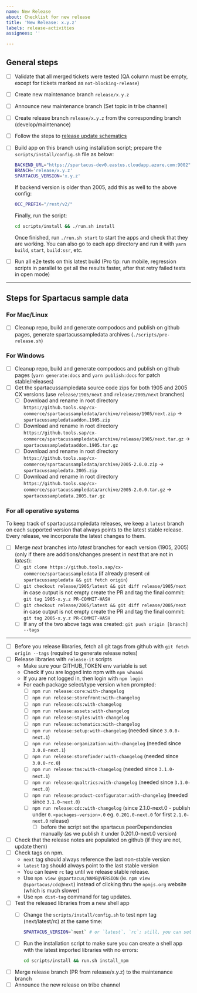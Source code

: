 ```yaml
---
name: New Release
about: Checklist for new release
title: 'New Release: x.y.z'
labels: release-activities
assignees: ''

---
```


## General steps

- [ ] Validate that all merged tickets were tested (QA column must be empty, except for tickets marked as `not-blocking-release`)
- [ ] Create new maintenance branch `release/x.y.z`
- [ ] Announce new maintenance branch (Set topic in tribe channel)
- [ ] Create release branch `release/x.y.z` from the corresponding branch (develop/maintenance)
- [ ] Follow the steps to [release update schematics](https://github.com/SAP/spartacus/blob/develop/projects/schematics/README.md#releasing-update-schematics)
- [ ] Build app on this branch using installation script; prepare the `scripts/install/config.sh` file as below:

    ```bash
    BACKEND_URL="https://spartacus-dev0.eastus.cloudapp.azure.com:9002"
    BRANCH='release/x.y.z'
    SPARTACUS_VERSION='x.y.z'
    ```

    If backend version is older than 2005, add this as well to the above config:

    ```bash
    OCC_PREFIX="/rest/v2/"
    ```

    Finally, run the script:

    ```bash
    cd scripts/install && ./run.sh install
    ```

    Once finished, run `./run.sh start` to start the apps and check that they are working. You can also go to each app directory and run it with `yarn build`, `start`, `build:ssr`, etc.

- [ ] Run all e2e tests on this latest build (Pro tip: run mobile, regression scripts in parallel to get all the results faster, after that retry failed tests in open mode)

---

## Steps for Spartacus sample data

### For Mac/Linux

- [ ] Cleanup repo, build and generate compodocs and publish on github pages, generate spartacussampledata archives (`./scripts/pre-release.sh`)

### For Windows

- [ ] Cleanup repo, build and generate compodocs and publish on github pages (`yarn generate:docs` and `yarn publish:docs` for patch stable/releases)
- [ ] Get the spartacussampledata source code zips for both 1905 and 2005 CX versions (use `release/1905/next` and `release/2005/next` branches)
  - [ ] Download and rename in root directory `https://github.tools.sap/cx-commerce/spartacussampledata/archive/release/1905/next.zip` -> `spartacussampledataaddon.1905.zip`
  - [ ] Download and rename in root directory `https://github.tools.sap/cx-commerce/spartacussampledata/archive/release/1905/next.tar.gz` -> `spartacussampledataaddon.1905.tar.gz`
  - [ ] Download and rename in root directory `https://github.tools.sap/cx-commerce/spartacussampledata/archive/2005-2.0.0.zip` -> `spartacussampledata.2005.zip`
  - [ ] Download and rename in root directory `https://github.tools.sap/cx-commerce/spartacussampledata/archive/2005-2.0.0.tar.gz` -> `spartacussampledata.2005.tar.gz`

### For all operative systems

To keep track of spartacussampledata releases, we keep a `latest` branch on each supported version that always points to the latest stable release. Every release, we incorporate the latest changes to them.

- [ ] Merge _next_ branches into _latest_ branches for each version (1905, 2005) (only if there are additions/changes present in _next_ that are not in _latest_):
  - [ ] `git clone https://github.tools.sap/cx-commerce/spartacussampledata` (if already present `cd spartacussampledata && git fetch origin`)
  - [ ] `git checkout release/1905/latest && git diff release/1905/next` in case output is not empty create the PR and tag the final commit: `git tag 1905-x.y.z PR-COMMIT-HASH`
  - [ ] `git checkout release/2005/latest && git diff release/2005/next` in case output is not empty create the PR and tag the final commit: `git tag 2005-x.y.z PR-COMMIT-HASH`
  - [ ] If any of the two above tags was created: `git push origin [branch] --tags`

---

- [ ] Before you release libraries, fetch all git tags from github with `git fetch origin --tags` (required to generate release notes)
- [ ] Release libraries with `release-it` scripts
  - Make sure your GITHUB_TOKEN env variable is set
  - Check if you are logged into npm with `npm whoami`
  - If you are not logged in, then login with `npm login`
  - For each package select/type version when prompted:
    - [ ] `npm run release:core:with-changelog`
    - [ ] `npm run release:storefront:with-changelog`
    - [ ] `npm run release:cds:with-changelog`
    - [ ] `npm run release:assets:with-changelog`
    - [ ] `npm run release:styles:with-changelog`
    - [ ] `npm run release:schematics:with-changelog`
    - [ ] `npm run release:setup:with-changelog` (needed since `3.0.0-next.1`)
    - [ ] `npm run release:organization:with-changelog` (needed since `3.0.0-next.1`)
    - [ ] `npm run release:storefinder:with-changelog` (needed since `3.0.0-rc.0`)
    - [ ] `npm run release:tms:with-changelog` (needed since `3.1.0-next.1`)
    - [ ] `npm run release:qualtrics:with-changelog` (needed since `3.1.0-next.0`)
    - [ ] `npm run release:product-configurator:with-changelog` (needed since `3.1.0-next.0`)
    - [ ] `npm run release:cdc:with-changelog` (since 2.1.0-next.0 - publish under `0.<packages-version>.0` eg. `0.201.0-next.0` for first `2.1.0-next.0` release)
      - [ ] before the script set the spartacus peerDependencies manually (as we publish it under 0.201.0-next.0 version)
- [ ] Check that the release notes are populated on github (if they are not, update them)
- [ ] Check tags on npm.
  - `next` tag should always reference the last non-stable version
  - `latest` tag should always point to the last stable version
  - You can leave `rc` tag until we release stable release.
  - Use `npm view @spartacus/NAME@VERSION` (ie. `npm view @spartacus/cdc@next`) instead of clicking thru the `npmjs.org` website (which is much slower)
  - Use `npm dist-tag` command for tag updates.
- [ ] Test the released libraries from a new shell app
  - [ ] Change the `scripts/install/config.sh` to test npm tag (next/latest/rc) at the same time:

    ```bash
    SPARTACUS_VERSION=`next` # or `latest`, `rc`; still, you can set it to a specific one, ie `x.y.z` (or leave the config file unchanged)
    ```

  - [ ] Run the installation script to make sure you can create a shell app with the latest imported libraries with no errors:

    ```bash
    cd scripts/install && run.sh install_npm
    ```

- [ ] Merge release branch (PR from release/x.y.z) to the maintenance branch
- [ ] Announce the new release on tribe channel
